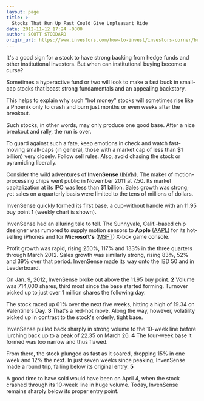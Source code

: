 ```yaml
---
layout: page
title: >-
  Stocks That Run Up Fast Could Give Unpleasant Ride
date: 2012-11-12 17:24 -0800
author: SCOTT STODDARD
origin_url: https://www.investors.com/how-to-invest/investors-corner/beware-stocks-rising-on-hot-money/
---
```


It's a good sign for a stock to have strong backing from hedge funds and other institutional investors. But when can institutional buying become a curse?

Sometimes a hyperactive fund or two will look to make a fast buck in small-cap stocks that boast strong fundamentals and an appealing backstory.

This helps to explain why such "hot money" stocks will sometimes rise like a Phoenix only to crash and burn just months or even weeks after the breakout.

Such stocks, in other words, may only produce one good base. After a nice breakout and rally, the run is over.

To guard against such a fate, keep emotions in check and watch fast-moving small-caps (in general, those with a market cap of less than \$1 billion) very closely. Follow sell rules. Also, avoid chasing the stock or pyramiding liberally.

Consider the wild adventures of **InvenSense** ([INVN](https://research.investors.com/quote.aspx?symbol=INVN)). The maker of motion-processing chips went public in November 2011 at 7.50. Its market capitalization at its IPO was less than \$1 billion. Sales growth was strong; yet sales on a quarterly basis were limited to the tens of millions of dollars.

InvenSense quickly formed its first base, a cup-without handle with an 11.95 buy point **1** (weekly chart is shown).

InvenSense had an alluring tale to tell. The Sunnyvale, Calif.-based chip designer was rumored to supply motion sensors to **Apple** ([AAPL](https://research.investors.com/quote.aspx?symbol=AAPL)) for its hot-selling iPhones and for **Microsoft's** ([MSFT](https://research.investors.com/quote.aspx?symbol=MSFT)) X-box game console.

Profit growth was rapid, rising 250%, 117% and 133% in the three quarters through March 2012. Sales growth was similarly strong, rising 83%, 52% and 39% over that period. InvenSense made its way onto the IBD 50 and in Leaderboard.

On Jan. 9, 2012, InvenSense broke out above the 11.95 buy point. **2** Volume was 714,000 shares, third most since the base started forming. Turnover picked up to just over 1 million shares the following day.

The stock raced up 61% over the next five weeks, hitting a high of 19.34 on Valentine's Day. **3** That's a red-hot move. Along the way, however, volatility picked up in contrast to the stock's orderly, tight base.

InvenSense pulled back sharply in strong volume to the 10-week line before lurching back up to a peak of 22.35 on March 26. **4** The four-week base it formed was too narrow and thus flawed.

From there, the stock plunged as fast as it soared, dropping 15% in one week and 12% the next. In just seven weeks since peaking, InvenSense made a round trip, falling below its original entry. **5**

A good time to have sold would have been on April 4, when the stock crashed through its 10-week line in huge volume. Today, InvenSense remains sharply below its proper entry point.
